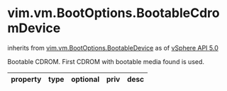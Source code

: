 vim.vm.BootOptions.BootableCdromDevice
======================================
inherits from [vim.vm.BootOptions.BootableDevice](docs/vim.vm.BootOptions.BootableDevice.md)
as of [vSphere API 5.0](vim.version.md#vim.version.version7)


Bootable CDROM.  First CDROM with bootable media found is used.

| property | type | optional | priv | desc |
|:---------|:-----|:---------|:-----|:-----|


